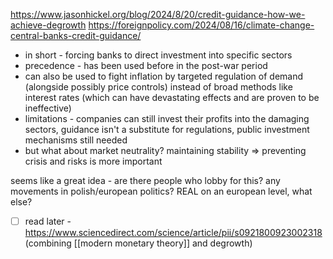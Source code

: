 https://www.jasonhickel.org/blog/2024/8/20/credit-guidance-how-we-achieve-degrowth
https://foreignpolicy.com/2024/08/16/climate-change-central-banks-credit-guidance/

- in short - forcing banks to direct investment into specific sectors
- precedence - has been used before in the post-war period
- can also be used to fight inflation by targeted regulation of demand (alongside possibly price controls) instead of broad methods like interest rates (which can have devastating effects and are proven to be ineffective)
- limitations - companies can still invest their profits into the damaging sectors, guidance isn't a substitute for regulations, public investment mechanisms still needed
- but what about market neutrality? maintaining stability => preventing crisis and risks is more important

seems like a great idea - are there people who lobby for this? any movements in polish/european politics? REAL on an european level, what else?

- [ ] read later - https://www.sciencedirect.com/science/article/pii/s0921800923002318 (combining [[modern monetary theory]] and degrowth)